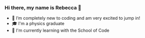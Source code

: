 ### Hi there, my name is Rebecca 👋
- 🌱 I’m completely new to coding and am very excited to jump in!
- :mortar_board: I'm a physics graduate
- :rocket: I'm currently learning with the School of Code


<!--
- 🔭 I’m currently working on ...
- 👯 I’m looking to collaborate on ...
- 🤔 I’m looking for help with ...
- 💬 Ask me about ...
- 📫 How to reach me: ...
- 😄 Pronouns: ...
- ⚡ Fun fact: ...
-->
